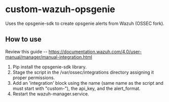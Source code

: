 # custom-wazuh-opsgenie
Uses the opsgenie-sdk to create opsgenie alerts from Wazuh (OSSEC fork).

## How to use
Review this guide -- https://documentation.wazuh.com/4.0/user-manual/manager/manual-integration.html

1. Pip install the opsgenie-sdk library.
2. Stage the script in the /var/ossec/integrations directory assigning it proper permissions.
3. Add an 'integration' block using the name (same name as the script and must start with "custom-"), the api_key, and the alert_format.
4. Restart the wazuh-manager.service.
